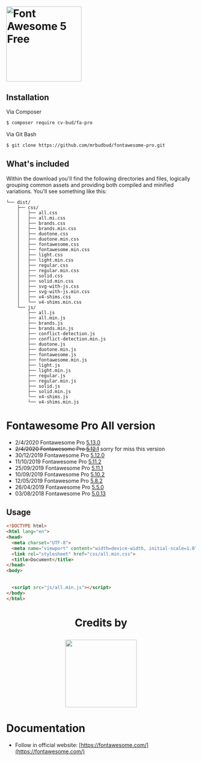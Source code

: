 <h1><img src="https://img.fortawesome.com/349cfdf6/logo-fa-pro.svg" alt="Font Awesome 5 Free" width="200"></h1>

## Installation

Via Composer

``` bash
$ composer require cv-bud/fa-pro
```

Via Git Bash

``` bash
$ git clone https://github.com/mrbudbud/fontawesome-pro.git
```

## What's included

Within the download you'll find the following directories and files, logically grouping common assets and providing both compiled and minified variations. You'll see something like this:

```text
└── dist/
    ├── css/
    │   ├── all.css
    │   ├── all.mi.css
    │   ├── brands.css
    │   ├── brands.min.css
    │   ├── duotone.css
    │   ├── duotone.min.css
    │   ├── fontawesome.css
    │   ├── fontawesome.min.css
    │   ├── light.css
    │   ├── light.min.css
    │   ├── regular.css
    │   ├── regular.min.css
    │   ├── solid.css
    │   ├── solid.min.css
    │   ├── svg-with-js.css
    │   ├── svg-with-js.min.css
    │   ├── v4-shims.css
    │   └── v4-shims.min.css
    └── js/
        ├── all.js
        ├── all.min.js
        ├── brands.js
        ├── brands.min.js
        ├── conflict-detection.js
        ├── conflict-detection.min.js
        ├── duotone.js
        ├── duotone.min.js
        ├── fontawesome.js
        ├── fontawesome.min.js
        ├── light.js
        ├── light.min.js
        ├── regular.js
        ├── regular.min.js
        ├── solid.js
        ├── solid.min.js
        └── v4-shims.js
        └── v4-shims.min.js
```

# Fontawesome Pro All version
- 2/4/2020 Fontawesome Pro [5.13.0](https://github.com/ngdanghau/fontawesome-pro/releases/tag/5.13.0)
- ~~2/4/2020 Fontawesome Pro [5.12.1](https://github.com/ngdanghau/fontawesome-pro/releases/tag/5.12.1)~~ sorry for miss this version
- 30/12/2019 Fontawesome Pro [5.12.0](https://github.com/ngdanghau/fontawesome-pro/releases/tag/5.12.0)
- 11/10/2019 Fontawesome Pro [5.11.2](https://github.com/ngdanghau/fontawesome-pro/releases/tag/5.11.2)
- 25/09/2019 Fontawesome Pro [5.11.1](https://github.com/ngdanghau/fontawesome-pro/releases/tag/5.11.1)
- 10/09/2019 Fontawesome Pro [5.10.2](https://github.com/ngdanghau/fontawesome-pro/releases/tag/5.10.2)
- 12/05/2019 Fontawesome Pro [5.8.2](https://github.com/ngdanghau/fontawesome-pro/releases/tag/5.8.2)
- 26/04/2019 Fontawesome Pro [5.5.0](https://github.com/ngdanghau/fontawesome-pro/releases/tag/5.5.0)
- 03/08/2018 Fontawesome Pro [5.0.13](https://github.com/ngdanghau/fontawesome-pro/releases/tag/5.0.13)

## Usage

```html
<!DOCTYPE html>
<html lang="en">
<head>
  <meta charset="UTF-8">
  <meta name="viewport" content="width=device-width, initial-scale=1.0">
  <link rel="stylesheet" href="css/all.min.css">
  <title>Document</title>
</head>
<body>
  
  
  <script src="js/all.min.js"></script>
</body>
</html>
```


<h1>
<p align="center">
Credits by
<p align="center"><img src="https://1.bp.blogspot.com/-VgeE1MjanrE/XuFF2iuufxI/AAAAAAAAOIE/DPUU6oIUpL4purpAYrtqh0zLLmu4OFxSwCLcBGAsYHQ/s320/IMG-20200516-WA0007.jpg" width="190" height="180"></p>

# Documentation
- Follow in official website: [https://fontawesome.com/](https://fontawesome.com/)
